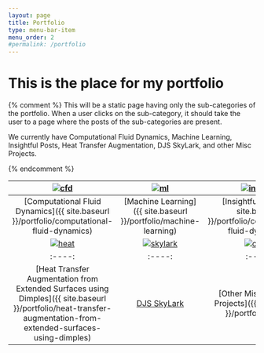 ```yaml
---
layout: page
title: Portfolio
type: menu-bar-item
menu_order: 2
#permalink: /portfolio
---
```

# This is the place for my portfolio
{% comment %}
This will be a static page having only the sub-categories of the portfolio. When a user clicks on the sub-category, it should take the user to a page where the posts of the sub-categories are present.

We currently have Computational Fluid Dynamics, Machine Learning, Insightful Posts, Heat Transfer Augmentation, DJS SkyLark, and other Misc Projects.

{% endcomment %}


|<a href="{{ site.baseurl }}/portfolio/computational-fluid-dynamics" target="_blank"> <img src="{{ site.baseurl }}/assets/cfd-main.jpg" alt="cfd"></a> | <a href="{{ site.baseurl }}/portfolio/machine-learning" target="_blank"> <img src="{{ site.baseurl }}/assets/pexels-photo-373543.jpeg" alt="ml"></a> |  <a href="{{ site.baseurl }}/portfolio/computational-fluid-dynamics" target="_blank"> <img src="{{ site.baseurl }}/assets/insight-img.jpeg" alt="insight"></a> |
| :----: | :----: | :----: |
| [Computational Fluid Dynamics]({{ site.baseurl }}/portfolio/computational-fluid-dynamics) | [Machine Learning]({{ site.baseurl }}/portfolio/machine-learning) | [Insightful Posts]({{ site.baseurl }}/portfolio/computational-fluid-dynamics) |
|<a href="{{ site.baseurl }}/portfolio/heat-transfer-augmentation-from-extended-surfaces-using-dimples" target="_blank"> <img src="{{ site.baseurl }}/assets/2003_Feb_CC_Figure1.jpg" alt="heat"></a> | <a href="http://djsskylark.com" target="_blank"> <img src="{{ site.baseurl }}/assets/img_7362.jpg" alt="skylark"></a> |  <a href="{{ site.baseurl }}/portfolio/other" target="_blank"> <img src="{{ site.baseurl }}/assets/pexels-photo-190537.jpeg" alt="other"></a> |
| :----: | :----: | :----: |
| [Heat Transfer Augmentation from Extended Surfaces using Dimples]({{ site.baseurl }}/portfolio/heat-transfer-augmentation-from-extended-surfaces-using-dimples) | [DJS SkyLark](http://djsskylark.com) | [Other Miscellaneous Projects]({{ site.baseurl }}/portfolio/other)
